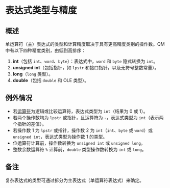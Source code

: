 # 表达式类型与精度

## 概述
单运算符（主）表达式的类型和计算精度取决于具有更高精度类别的操作数。QM 中有以下四种精度类别，由低到高排序：

1. **int**（包括 `int`、`word`、`byte`）：表达式中，`word` 和 `byte` 隐式转换为 `int`。
2. **unsigned int**（包括指针，如 `lpstr` 和接口指针，以及无符号整数常量）。
3. **long**（`long` 类型）。
4. **double**（包括 `double` 和 OLE 类型）。

## 例外情况
- 若[运算符](IDH_OPERATORS.html)为逻辑或比较运算符，表达式类型为 `int`（结果为 0 或 1）。
- 若两个操作数均为 `lpstr` 或指针，且运算符为 `-`，表达式类型为 `int`（表示两个指针的差值）。
- 若操作数 1 为 `lpstr` 或指针，操作数 2 为 `int`（`int`、`byte` 或 `word`）或 `unsigned int`，表达式类型为操作数 1 的类型。
- 位运算符计算前，操作数转换为 `unsigned int` 或 `unsigned long`。
- 整数余数运算符 `%` 计算前，`double` 类型操作数转换为 `int` 或 `long`。

## 备注
复杂表达式的类型可通过拆分为主表达式（单运算符表达式）来确定。